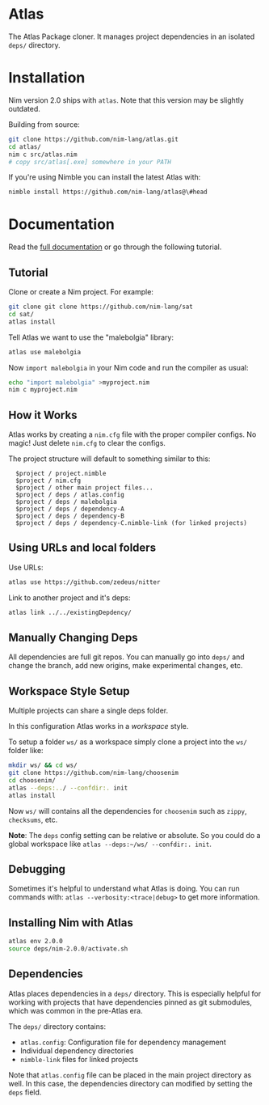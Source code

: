 # Atlas

The Atlas Package cloner. It manages project dependencies in an isolated `deps/` directory.

# Installation

Nim version 2.0 ships with `atlas`. Note that this version may be slightly outdated.

Building from source:

```sh
git clone https://github.com/nim-lang/atlas.git
cd atlas/
nim c src/atlas.nim
# copy src/atlas[.exe] somewhere in your PATH
```

If you're using Nimble you can install the latest Atlas with:

```sh
nimble install https://github.com/nim-lang/atlas@\#head
```

# Documentation

Read the [full documentation](./doc/atlas.md) or go through the following tutorial.

## Tutorial

Clone or create a Nim project. For example:

```sh
git clone git clone https://github.com/nim-lang/sat
cd sat/
atlas install
```

Tell Atlas we want to use the "malebolgia" library:

```sh
atlas use malebolgia
```

Now `import malebolgia` in your Nim code and run the compiler as usual:

```sh
echo "import malebolgia" >myproject.nim
nim c myproject.nim
```

## How it Works

Atlas works by creating a `nim.cfg` file with the proper compiler configs. No magic! Just delete `nim.cfg` to clear the configs.

The project structure will default to something similar to this:

```
  $project / project.nimble
  $project / nim.cfg
  $project / other main project files...
  $project / deps / atlas.config
  $project / deps / malebolgia
  $project / deps / dependency-A
  $project / deps / dependency-B
  $project / deps / dependency-C.nimble-link (for linked projects)
```

## Using URLs and local folders

Use URLs:
```sh
atlas use https://github.com/zedeus/nitter
```

Link to another project and it's deps:
```sh
atlas link ../../existingDepdency/
```

## Manually Changing Deps

All dependencies are full git repos. You can manually go into `deps/` and change the branch, add new origins, make experimental changes, etc.

## Workspace Style Setup

Multiple projects can share a single deps folder.

In this configuration Atlas works in a *workspace* style.

To setup a folder `ws/` as a workspace simply clone a project into the `ws/` folder like:

```sh
mkdir ws/ && cd ws/
git clone https://github.com/nim-lang/choosenim
cd choosenim/
atlas --deps:../ --confdir:. init
atlas install
```

Now `ws/` will contains all the dependencies for `choosenim` such as `zippy`, `checksums`, etc.

**Note**: The `deps` config setting can be relative or absolute. So you could do a global workspace like `atlas --deps:~/ws/ --confdir:. init`.

## Debugging

Sometimes it's helpful to understand what Atlas is doing. You can run commands with: `atlas --verbosity:<trace|debug>` to get more information. 

## Installing Nim with Atlas

```sh
atlas env 2.0.0
source deps/nim-2.0.0/activate.sh
```

## Dependencies

Atlas places dependencies in a `deps/` directory. This is especially helpful for working with projects that have dependencies pinned as git submodules, which was common in the pre-Atlas era.

The `deps/` directory contains:
- `atlas.config`: Configuration file for dependency management
- Individual dependency directories
- `nimble-link` files for linked projects

Note that `atlas.config` file can be placed in the main project directory as well. In this case, the dependencies directory can modified by setting the `deps` field.
